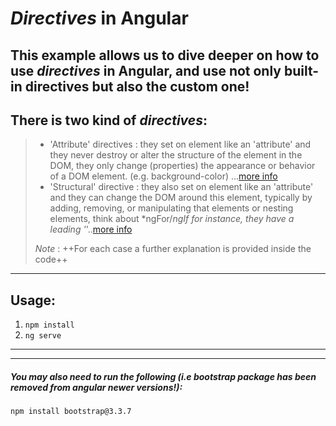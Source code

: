 # *Directives* in Angular 


## This example allows us to dive deeper on how to use *directives* in Angular, and use not only built-in directives but also the custom one!
## There is two kind of *directives*:

>  - 'Attribute' directives : they set on element like an 'attribute' and they never destroy or alter the structure of the element in the DOM, they only change (properties) the appearance or behavior of a DOM element. (e.g. background-color) ...[more info](https://angular.io/guide/attribute-directives)
>  - 'Structural' directive : they also set on element like an 'attribute' and they can change the DOM around this element, typically by adding, removing, or manipulating that elements or nesting elements, think about *ngFor/*ngIf for instance, they have a leading '*'..[more info](https://angular.io/guide/structural-directives)
>
>
>
> *Note* : ++For each case a further explanation is provided inside the code++ 


- - -


## Usage:



1. `npm install`
2. `ng serve`


- - -

* * *

##### *You may also need to run the following (i.e bootstrap package has been removed from angular newer versions!):*

`npm install bootstrap@3.3.7`
